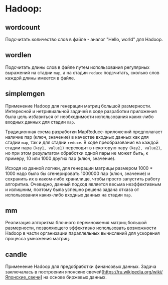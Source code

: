 # Hadoop:

## wordcount
Подсчитать количество слов в файле - аналог "Hello, world" для Hadoop.

## wordlen
Подсчитать длины слов в файле путем использования регулярных выражений на стадии `map`, а на стадии `reduce` подсчитать, сколько слов каждой длины имеется в файле.

## simplemgen
Применение Hadoop для генерации матриц большой размерности. Интересной и нетривиальной задачей в ходе разработки приложения была цель избавиться от необходимости использования каких-либо входных данных для стадии `map`. 

Традиционная схема разработки MapReduce-приложений предполагает наличие пар (ключ, значение) в качестве входных данных как для стадии `map`, так и для стадии `reduce`. В ходе преобразования на каждой стадии пара `(key1, value1)` переходит в некоторую пару `(key2, value2)`, но при этом результатом обработки одной пары не может быть, к примеру, 10 или 1000 других пар (ключ, значение). 

Исходя из данной логики, для генерации матрицы размером 1000 * 1000 надо было бы сгенерировать 1000000 пар (ключ, значение) и сохранить их в каком-либо хранилище, чтобы просто запустить работу алгоритма. Очевидно, данный подход является весьма неэффективным и излишним, поэтому была успешно решена задача отказа от использования каких-либо входных данных на стадии `map`.

## mm
Реализация алгоритма блочного перемножения матриц большой размерности, позволяющего эффективно использовать возможности Hadoop в части организации параллельных вычислений для ускорения процесса умножения матриц.

## candle
Применение Hadoop для предобработки финансовых данных. Задача заключалась в построении японских свечей[https://ru.wikipedia.org/wiki/Японские_свечи] на основе биржевых данных.
